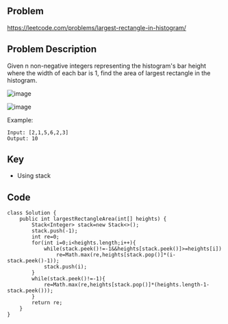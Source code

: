 ## Problem

https://leetcode.com/problems/largest-rectangle-in-histogram/

## Problem Description

Given n non-negative integers representing the histogram's bar height where the width of each bar is 1, find the area of largest rectangle in the histogram.

![image](https://assets.leetcode.com/uploads/2018/10/12/histogram.png)

![image](https://assets.leetcode.com/uploads/2018/10/12/histogram_area.png)

Example:

```
Input: [2,1,5,6,2,3]
Output: 10
```

## Key

- Using stack

## Code

```
class Solution {
    public int largestRectangleArea(int[] heights) {
        Stack<Integer> stack=new Stack<>();
        stack.push(-1);
        int re=0;
        for(int i=0;i<heights.length;i++){
            while(stack.peek()!=-1&&heights[stack.peek()]>=heights[i])
                re=Math.max(re,heights[stack.pop()]*(i-stack.peek()-1));
            stack.push(i);
        }
        while(stack.peek()!=-1){
            re=Math.max(re,heights[stack.pop()]*(heights.length-1-stack.peek()));
        }
        return re;
    }
}
```
